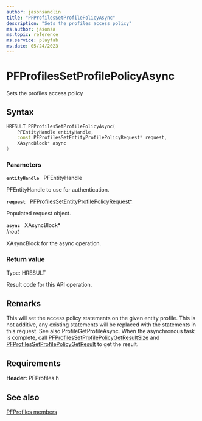 ```yaml
---
author: jasonsandlin
title: "PFProfilesSetProfilePolicyAsync"
description: "Sets the profiles access policy"
ms.author: jasonsa
ms.topic: reference
ms.service: playfab
ms.date: 05/24/2023
---
```


# PFProfilesSetProfilePolicyAsync  

Sets the profiles access policy  

## Syntax  
  
```cpp
HRESULT PFProfilesSetProfilePolicyAsync(  
    PFEntityHandle entityHandle,  
    const PFProfilesSetEntityProfilePolicyRequest* request,  
    XAsyncBlock* async  
)  
```  
  
### Parameters  
  
**`entityHandle`** &nbsp; PFEntityHandle  
  
PFEntityHandle to use for authentication.  
  
**`request`** &nbsp; [PFProfilesSetEntityProfilePolicyRequest*](../../pfprofilestypes/structs/pfprofilessetentityprofilepolicyrequest.md)  
  
Populated request object.  
  
**`async`** &nbsp; XAsyncBlock*  
*_Inout_*  
  
XAsyncBlock for the async operation.  
  
  
### Return value
Type: HRESULT
  
Result code for this API operation.
  
## Remarks  
  
This will set the access policy statements on the given entity profile. This is not additive, any existing statements will be replaced with the statements in this request. See also ProfileGetProfileAsync. When the asynchronous task is complete, call [PFProfilesSetProfilePolicyGetResultSize](pfprofilessetprofilepolicygetresultsize.md) and [PFProfilesSetProfilePolicyGetResult](pfprofilessetprofilepolicygetresult.md) to get the result.
  
## Requirements  
  
**Header:** PFProfiles.h
  
## See also  
[PFProfiles members](../pfprofiles_members.md)  

  
  
